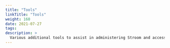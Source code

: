 ```yaml
---
title: "Tools"
linkTitle: "Tools"
weight: 160
date: 2021-07-27
tags: 
description: >
  Various additional tools to assist in administering Stroom and accessing its data.
---
```

